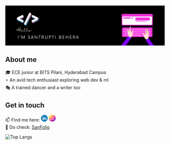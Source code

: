 ![](https://github.com/lazybug19/lazybug19/blob/main/gt.gif)

<!--
**lazybug19/lazybug19** is a ✨ _special_ ✨ repository because its `README.md` (this file) appears on your GitHub profile.
-->
## About me
🎓 ECE junior at BITS Pilani, Hyderabad Campus <br>
⭐ An avid tech enthusiast exploring web dev & ml <br>
🎭 A trained dancer and a writer too

## Get in touch
📫 Find me here: <a href="https://www.linkedin.com/in/santruptibehera/"><img src="https://raw.githubusercontent.com/lazybug19/lazybug19/main/imgs/linkedin.png" alt="icon | LinkedIn" width="21px"/></a>&nbsp;<a href="https://www.instagram.com/_santruptiiiiii__/"><img src="https://raw.githubusercontent.com/lazybug19/lazybug19/main/imgs/instagram.png" alt="icon | Instagram" width="21px"/></a><br>
🐞 Do check: <a href="https://lazybug19.github.io/"> SanFolio </a>

![Top Langs](https://github-readme-stats.vercel.app/api/top-langs/?username=lazybug19&hide_progress=true&theme=onedark)

